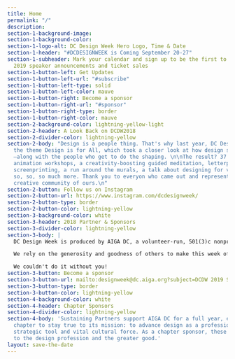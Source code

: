 ```yaml
---
title: Home
permalink: "/"
description: 
section-1-background-image: 
section-1-background-color: 
section-1-logo-alt: DC Design Week Hero Logo, Time & Date
section-1-header: "#DCDESIGNWEEK is Coming September 20-27"
section-1-subheader: Mark your calendar and sign up to be the first to know about
  2019 speaker announcements and ticket sales
section-1-button-left: Get Updates
section-1-button-left-url: "#subscribe"
section-1-button-left-type: solid
section-1-button-left-color: mauve
section-1-button-right: Become a sponsor
section-1-button-right-url: "#sponsor"
section-1-button-right-type: border
section-1-button-right-color: mauve
section-2-background-color: lightning-yellow-light
section-2-header: A Look Back on DCDW2018
section-2-divider-color: lightning-yellow
section-2-body: "Design is a people thing. That's why last year, DC Design Week explored
  the theme Design is for All, which took a closer look at how design shapes our community
  —along with the people who get to do the shaping. \n\nThe result? 37 events including
  animation workshops, a creativity-boosting guided meditation, letterpress printing,
  screenprinting, a run around the murals, a talk about designing for voice UI, and
  so, so, so much more. Thank you to everyon who came out and represented this wonderful
  creative community of ours.\n"
section-2-button: Follow us on Instagram
section-2-button-url: https://www.instagram.com/dcdesignweek/
section-2-button-type: border
section-2-button-color: lightning-yellow
section-3-background-color: white
section-3-header: 2018 Partner & Sponsors
section-3-divider-color: lightning-yellow
section-3-body: |
  DC Design Week is produced by AIGA DC, a volunteer-run, 501(3)c nonprofit organization, in concert with a consortium of local associations, meetup groups and small businesses.

  We rely on the generosity and goodness of others to make this week of celebration a reality. Major thanks to the following partners and sponsors for your support and commitment to the DC design community.

  We couldn't do it without you!
section-3-button: Become a sponsor
section-3-button-url: mailto:designweek@dc.aiga.org?subject=DCDW 2019 Sponsorship
section-3-button-type: border
section-3-button-color: lightning-yellow
section-4-background-color: white
section-4-header: Chapter Sponsors
section-4-divider-color: lightning-yellow
section-4-body: 'Sustaining Partners support AIGA DC for a full year, enabling the
  chapter to stay true to its mission: to advance design as a professional craft,
  strategic tool and vital cultural force. As a chapter sponsor, these companies contribute
  to the design profession and the greater good.'
layout: save-the-date
---
```


